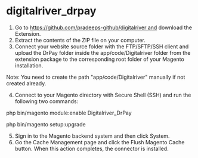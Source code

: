 # digitalriver_drpay
1. Go to https://github.com/pradeeps-github/digitalriver and download the Extension.
2. Extract the contents of the ZIP file on your computer.
3. Connect your website source folder with the FTP/SFTP/SSH client and upload the DrPay folder inside the app/code/Digitalriver folder from the extension package to the corresponding root folder of your Magento installation.

Note: You need to create the path "app/code/Digitalriver" manually if not created already.

4. Connect to your Magento directory with Secure Shell (SSH) and run the following two commands:

php bin/magento module:enable Digitalriver_DrPay

php bin/magento setup:upgrade

5. Sign in to the Magento backend system and then click System.
6. Go the Cache Management page and click the Flush Magento Cache button. When this action completes, the connector is installed.
